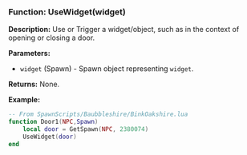 ### Function: UseWidget(widget)

**Description:**
Use or Trigger a widget/object, such as in the context of opening or closing a door.

**Parameters:**
- `widget` (Spawn) - Spawn object representing `widget`.

**Returns:** None.

**Example:**

```lua
-- From SpawnScripts/Baubbleshire/BinkOakshire.lua
function Door1(NPC,Spawn)
    local door = GetSpawn(NPC, 2380074)
    UseWidget(door)
end
```
